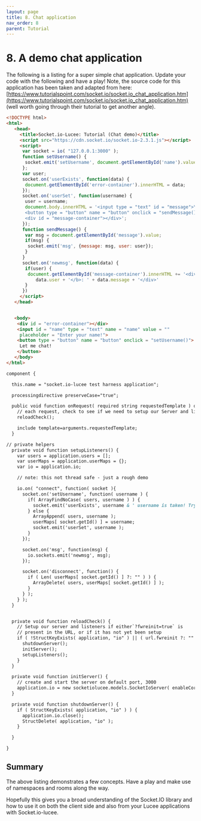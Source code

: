 ```yaml
---
layout: page
title: 8. Chat application
nav_order: 8
parent: Tutorial
---
```


# 8. A demo chat application

The following is a listing for a super simple chat application. Update your code with the following and have a play! Note, the source code for this application has been taken and adapted from here: [https://www.tutorialspoint.com/socket.io/socket.io_chat_application.htm](https://www.tutorialspoint.com/socket.io/socket.io_chat_application.htm) (well worth going through their tutorial to get another angle).


```html
<!DOCTYPE html>
<html>
   <head>
     <title>Socket.io-Lucee: Tutorial (Chat demo)</title>
     <script src="https://cdn.socket.io/socket.io-2.3.1.js"></script>
     <script>
      var socket = io( "127.0.0.1:3000" );
      function setUsername() {
       socket.emit('setUsername', document.getElementById('name').value);
      };
      var user;
      socket.on('userExists', function(data) {
       document.getElementById('error-container').innerHTML = data;
      });
      socket.on('userSet', function(username) {
       user = username;
       document.body.innerHTML = '<input type = "text" id = "message">\
       <button type = "button" name = "button" onclick = "sendMessage()">Send</button>\
       <div id = "message-container"></div>';
      });
      function sendMessage() {
       var msg = document.getElementById('message').value;
       if(msg) {
        socket.emit('msg', {message: msg, user: user});
       }
      }
      socket.on('newmsg', function(data) {
       if(user) {
        document.getElementById('message-container').innerHTML += '<div><b>' +
           data.user + '</b>: ' + data.message + '</div>'
       }
      })
     </script>
   </head>


   <body>
    <div id = "error-container"></div>
    <input id = "name" type = "text" name = "name" value = ""
     placeholder = "Enter your name!">
    <button type = "button" name = "button" onclick = "setUsername()">
     Let me chat!
    </button>
   </body>
</html>
```

```cfc
component {

  this.name = "socket.io-lucee test harness application";

  processingdirective preserveCase="true";

  public void function onRequest( required string requestedTemplate ) output=true {
    // each request, check to see if we need to setup our Server and listeners
    reloadCheck();

    include template=arguments.requestedTemplate;
  }

// private helpers
  private void function setupListeners() {
    var users = application.users = [];
    var userMaps = application.userMaps = {};
    var io = application.io;

    // note: this not thread safe - just a rough demo

    io.on( "connect", function( socket ){
      socket.on('setUsername', function( username ) {
        if( ArrayFindNoCase( users, username ) ) {
          socket.emit('userExists', username & ' username is taken! Try some other username.');
        } else {
          ArrayAppend( users, username );
          userMaps[ socket.getId() ] = username;
          socket.emit('userSet', username );
        }
      });

      socket.on('msg', function(msg) {
        io.sockets.emit('newmsg', msg);
      });

      socket.on('disconnect', function() {
        if ( Len( userMaps[ socket.getId() ] ?: "" ) ) {
          ArrayDelete( users, userMaps[ socket.getId() ] );
        }
      } );
    } );
  }


  private void function reloadCheck() {
    // Setup our server and listeners if either`?fwreinit=true` is 
    // present in the URL, or if it has not yet been setup
    if ( !StructKeyExists( application, "io" ) || ( url.fwreinit ?: "" ) == "true" ) {
      shutdownServer();
      initServer();
      setupListeners();
    }
  }

  private void function initServer() {
    // create and start the server on default port, 3000
    application.io = new socketiolucee.models.SocketIoServer( enableCorsHandling=true );
  }

  private void function shutdownServer() {
    if ( StructKeyExists( application, "io" ) ) {
      application.io.close();
      StructDelete( application, "io" );
    }

  }

}
```

## Summary

The above listing demonstrates a few concepts. Have a play and make use of namespaces and rooms along the way.

Hopefully this gives you a broad understanding of the Socket.IO library and how to use it on both the client side and also from your Lucee applications with Socket.io-lucee.

